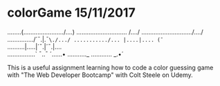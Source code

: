 # colorGame 15/11/2017

........(....\.................../....)
.........\....\................ /..../
..........\....\.............../..../
...........\..../´¯.|.¯`\./.../
.........../... |....|.... (¯ `\
..........|.....|´¯.|´¯.|\....\
..........\......` ¯..¯ ´......•
...........\_ ............ _.•´

This is a useful assignment learning how to code a color guessing game with "The Web Developer Bootcamp" with Colt Steele on Udemy. 
